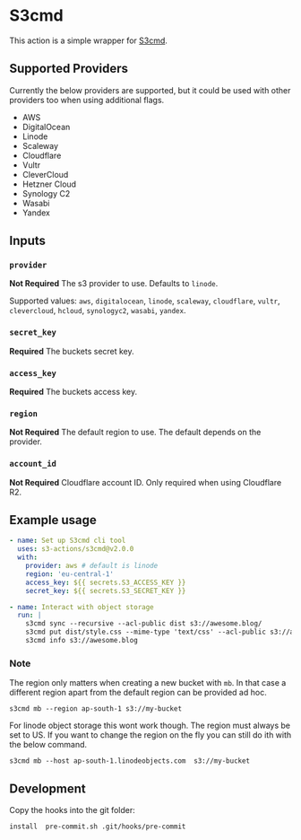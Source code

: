 # S3cmd

This action is a simple wrapper for [S3cmd](https://github.com/s3tools/s3cmd).

## Supported Providers

Currently the below providers are supported, but it could be used with
other providers too when using additional flags.

- AWS
- DigitalOcean
- Linode
- Scaleway
- Cloudflare
- Vultr
- CleverCloud
- Hetzner Cloud
- Synology C2
- Wasabi
- Yandex

## Inputs

### `provider`

**Not Required** The s3 provider to use. Defaults to `linode`.

Supported values: `aws`, `digitalocean`, `linode`, `scaleway`,
`cloudflare`, `vultr`, `clevercloud`, `hcloud`, `synologyc2`, `wasabi`,
`yandex`.

### `secret_key`

**Required**  The buckets secret key.

### `access_key`

**Required**  The buckets access key.

### `region`

**Not Required** The default region to use. The default depends on the provider.

### `account_id`

**Not Required** Cloudflare account ID. Only required when using
Cloudflare R2.

## Example usage

```yml
- name: Set up S3cmd cli tool
  uses: s3-actions/s3cmd@v2.0.0
  with:
    provider: aws # default is linode
    region: 'eu-central-1'
    access_key: ${{ secrets.S3_ACCESS_KEY }}
    secret_key: ${{ secrets.S3_SECRET_KEY }}

- name: Interact with object storage
  run: |
    s3cmd sync --recursive --acl-public dist s3://awesome.blog/
    s3cmd put dist/style.css --mime-type 'text/css' --acl-public s3://awesome.blog/style.css
    s3cmd info s3://awesome.blog
```

### Note

The region only matters when creating a new bucket with `mb`. In that
case a different region apart from the default region can be provided ad
hoc.

```console
s3cmd mb --region ap-south-1 s3://my-bucket
```

For linode object storage this wont work though. The region must always
be set to US. If you want to change the region on the fly you can still
do ith with the below command.

```console
s3cmd mb --host ap-south-1.linodeobjects.com  s3://my-bucket
```

## Development

Copy the hooks into the git folder:

```shell
install  pre-commit.sh .git/hooks/pre-commit
```
